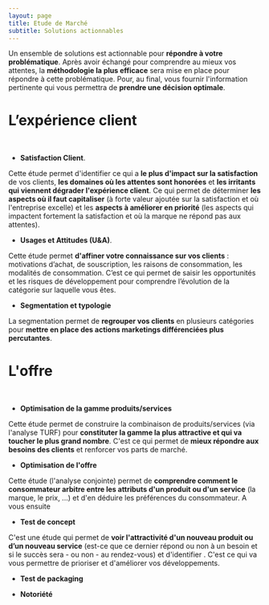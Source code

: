 ```yaml
---
layout: page
title: Etude de Marché
subtitle: Solutions actionnables
---
```


Un ensemble de solutions est actionnable pour **répondre à votre problématique**. Après avoir échangé pour comprendre au mieux vos attentes, la **méthodologie la plus efficace** sera mise en place pour répondre à cette problématique. Pour, au final, vous fournir l'information pertinente qui vous permettra de **prendre une décision optimale**. 

<h1>L’expérience client</h1>

<br/>

* **Satisfaction Client**. 

Cette étude permet d'identifier ce qui a **le plus d'impact sur la satisfaction** de vos clients, **les domaines où les attentes sont honorées** et **les irritants qui viennent dégrader l'expérience client**. Ce qui permet de déterminer **les aspects où il faut capitaliser** (à forte valeur ajoutée sur la satisfaction et où l'entreprise excelle) et les **aspects à améliorer en priorité** (les aspects qui impactent fortement la satisfaction et où la marque ne répond pas aux attentes).
	
* **Usages et Attitudes (U&A)**.
	 
Cette étude permet **d'affiner votre connaissance sur vos clients** : motivations d’achat, de souscription, les raisons de consommation, les modalités de consommation. C’est ce qui permet de saisir les opportunités et les risques de développement pour comprendre l’évolution de la catégorie sur laquelle vous êtes.

* **Segmentation et typologie**

La segmentation permet de **regrouper vos clients** en plusieurs catégories pour **mettre en place des actions marketings différenciées plus percutantes**. 

<h1>L'offre</h1>

<br/>

* **Optimisation de la gamme produits/services**

Cette étude permet de construire la combinaison de produits/services (via l'analyse TURF) pour **constituter la gamme la plus attractive et qui va toucher le plus grand nombre**. C'est ce qui permet de **mieux répondre aux besoins des clients** et renforcer vos parts de marché. 

* **Optimisation de l'offre**

Cette étude (l'analyse conjointe) permet de **comprendre comment le consommateur arbitre entre les attributs d'un produit ou d'un service** (la marque, le prix, ...) et d'en déduire les préférences du consommateur. A vous ensuite   

* **Test de concept**

C'est une étude qui permet de **voir l'attractivité d'un nouveau produit ou d’un nouveau service** (est-ce que ce dernier répond ou non à un besoin et si le succès sera - ou non - au rendez-vous) et d'identifier . C'est ce qui va vous permettre de prioriser et d'améliorer vos développements. 

* **Test de packaging**

* **Notoriété**

